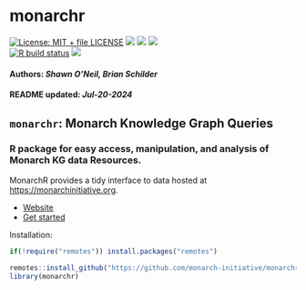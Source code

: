 monarchr
================
[![License: MIT + file
LICENSE](https://img.shields.io/badge/license-MIT%20+%20file%20LICENSE-blue.svg)](https://cran.r-project.org/web/licenses/MIT%20+%20file%20LICENSE)
[![](https://img.shields.io/badge/devel%20version-1.0.0-black.svg)](https://github.com/monarch-initiative/monarchr)
[![](https://img.shields.io/github/languages/code-size/monarch-initiative/monarchr.svg)](https://github.com/monarch-initiative/monarchr)
[![](https://img.shields.io/github/last-commit/monarch-initiative/monarchr.svg)](https://github.com/monarch-initiative/monarchr/commits/main)
<br> [![R build
status](https://github.com/monarch-initiative/monarchr/workflows/rworkflows/badge.svg)](https://github.com/monarch-initiative/monarchr/actions)
[![](https://codecov.io/gh/monarch-initiative/monarchr/branch/main/graph/badge.svg)](https://app.codecov.io/gh/monarch-initiative/monarchr)
<br>  
<h4>  
Authors: <i>Shawn O’Neil, Brian Schilder</i>  
</h4>
<h4>  
README updated: <i>Jul-20-2024</i>  
</h4>

<!-- To modify Package/Title/Description/Authors fields, edit the DESCRIPTION file -->

## `monarchr`: Monarch Knowledge Graph Queries

### R package for easy access, manipulation, and analysis of Monarch KG data Resources.

MonarchR provides a tidy interface to data hosted at
<https://monarchinitiative.org>.

- [Website](https://monarch-initiative.github.io/monarchr)
- [Get
  started](https://monarch-initiative.github.io/monarchr/articles/monarchr)

<!-- If you use `monarchr`, please cite:  -->
<!-- Modify this by editing the file: inst/CITATION  -->
<!-- >  -->

Installation:

``` r
if(!require("remotes")) install.packages("remotes")

remotes::install_github("https://github.com/monarch-initiative/monarchr")
library(monarchr)
```
